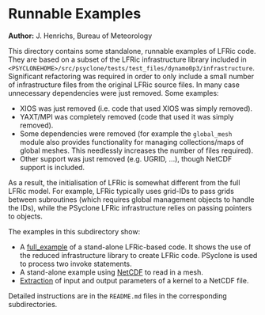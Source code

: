 # Runnable Examples

**Author:** J. Henrichs, Bureau of Meteorology

This directory contains some standalone, runnable examples of LFRic code.
They are based on a subset of the LFRic infrastructure library
included in
``<PSYCLONEHOME>/src/psyclone/tests/test_files/dynamo0p3/infrastructure``.
Significant refactoring was required in order to only include a
small number of infrastructure files from the original LFRic source files.
In many case unnecessary dependencies were just removed. Some examples:
- XIOS was just removed (i.e. code that used XIOS was simply removed).
- YAXT/MPI was completely removed (code that used it was simply removed).
- Some dependencies were removed (for example the ``global_mesh`` module
  also provides functionality for managing collections/maps of 
  global meshes. This needlessly increases the number of files required).
- Other support was just removed (e.g. UGRID, ...), though NetCDF
  support is included.

As a result, the initialisation of LFRic is somewhat different from
the full LFRic model. For example, LFRic typically uses grid-IDs to pass
grids between subroutines (which requires global management objects to handle
the IDs), while the PSyclone LFRic infrastructure relies on passing pointers
to objects.

The examples in this subdirectory show:
- A [full_example](./full_example) of a stand-alone LFRic-based code. It
  shows the use of the reduced infrastructure library to create LFRic code.
  PSyclone is used to process two invoke statements.
- A stand-alone example using [NetCDF](./full_example_netcdf) to read
  in a mesh.
- [Extraction](./full_example_extract) of input and output parameters
  of a kernel to a NetCDF file.

Detailed instructions are in the ``README.md`` files in the corresponding
subdirectories.

<!--
## Licence

-----------------------------------------------------------------------------

BSD 3-Clause License

Copyright (c) 2021-2025, Science and Technology Facilities Council.
All rights reserved.

Redistribution and use in source and binary forms, with or without
modification, are permitted provided that the following conditions are met:

* Redistributions of source code must retain the above copyright notice, this
  list of conditions and the following disclaimer.

* Redistributions in binary form must reproduce the above copyright notice,
  this list of conditions and the following disclaimer in the documentation
  and/or other materials provided with the distribution.

* Neither the name of the copyright holder nor the names of its
  contributors may be used to endorse or promote products derived from
  this software without specific prior written permission.

THIS SOFTWARE IS PROVIDED BY THE COPYRIGHT HOLDERS AND CONTRIBUTORS
"AS IS" AND ANY EXPRESS OR IMPLIED WARRANTIES, INCLUDING, BUT NOT
LIMITED TO, THE IMPLIED WARRANTIES OF MERCHANTABILITY AND FITNESS
FOR A PARTICULAR PURPOSE ARE DISCLAIMED. IN NO EVENT SHALL THE
COPYRIGHT HOLDER OR CONTRIBUTORS BE LIABLE FOR ANY DIRECT, INDIRECT,
INCIDENTAL, SPECIAL, EXEMPLARY, OR CONSEQUENTIAL DAMAGES (INCLUDING,
BUT NOT LIMITED TO, PROCUREMENT OF SUBSTITUTE GOODS OR SERVICES;
LOSS OF USE, DATA, OR PROFITS; OR BUSINESS INTERRUPTION) HOWEVER
CAUSED AND ON ANY THEORY OF LIABILITY, WHETHER IN CONTRACT, STRICT
LIABILITY, OR TORT (INCLUDING NEGLIGENCE OR OTHERWISE) ARISING IN
ANY WAY OUT OF THE USE OF THIS SOFTWARE, EVEN IF ADVISED OF THE
POSSIBILITY OF SUCH DAMAGE.

------------------------------------------------------------------------------
-->
